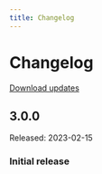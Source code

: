 ```yaml
---
title: Changelog
---
```

# Changelog
<div class="changelog">


<a href="https://www.battleaxe.co/lookup" class="nav-link action-button" target="_blank">Download updates</a>

## 3.0.0

Released: 2023-02-15

### Initial release


</div>